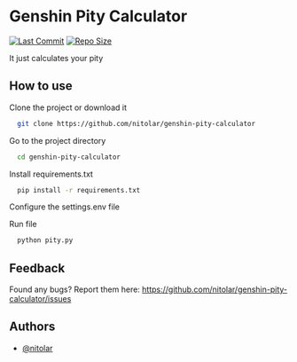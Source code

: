 # Genshin Pity Calculator
[![Last Commit](https://img.shields.io/github/last-commit/nitolar/genshin-pity-calculator)](https://github.com/nitolar/genshin-pity-calculator/commits/master)
[![Repo Size](https://img.shields.io/github/repo-size/nitolar/genshin-pity-calculator)](https://github.com/nitolar/genshin-pity-calculator/graphs/code-frequency)

It just calculates your pity
## How to use

Clone the project or download it

```bash
  git clone https://github.com/nitolar/genshin-pity-calculator
```

Go to the project directory

```bash
  cd genshin-pity-calculator
```

Install requirements.txt

```bash
  pip install -r requirements.txt
```

Configure the settings.env file

Run file

```bash
  python pity.py
```


## Feedback

Found any bugs? Report them here: https://github.com/nitolar/genshin-pity-calculator/issues


## Authors

- [@nitolar](https://www.github.com/nitolar)


